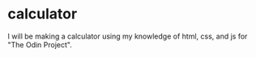 # calculator
I will be making a calculator using my knowledge of html, css, and js for "The Odin Project". 